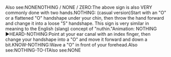 Also see:NONENOTHING / NONE / ZERO:The above sign is also VERY commonly done 
	with two hands.NOTHING: (casual version)Start with an "O" or a flattened "O" handshape under your chin, then throw the hand forward and 
  change it into a loose "5" handshape. This sign is very similar in 
	meaning to the English (slang) concept of "nuthin."Animation: NOTHING 
	►HEARD-NOTHING:Point at your ear canal with an index finger, then change your handshape into 
  a "O" and move it forward and down a bit.KNOW-NOTHING:Wave a "O" in front of your forehead.Also see:NOTHING-TO-ITAlso see:NONE